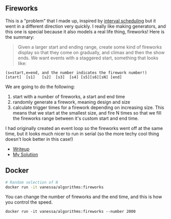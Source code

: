 ## Fireworks
This is a "problem" that I made up, inspired by [interval scheduling](../interval-scheduling)
but it went in a different direction very quickly. I really like making generators, and
this one is special because it also models a real life thing, fireworks! Here is
the summary:

> Given a larger start and ending range, create some kind of fireworks display so that they come on gradually, and climax and then the show ends. We want events with a staggered start, something that looks like: 

```
(s=start,e=end, and the number indicates the firework number!)
[start]  [s1]   [s2]  [s3]  [s4] [s5][s6][sN] [end]
```

We are going to do the following:

 1. start with a number of fireworks, a start and end time
 2. randomly generate a firework, meaning design and size
 3. calculate trigger times for a firework depending on increasing size. This means that we start at the smallest size, and fire N times so that we fill the fireworks range between it's custom start and end time.

I had originally created an event loop so the fireworks went off at the same time, but it looks much nicer to run in serial (so the more techy cool thing doesn't look better in this case!)

 - [Writeup](https://vsoch.github.io/2018/fireworks/)
 - [My Solution](main.py)


## Docker

```bash
# Random selection of N
docker run -it vanessa/algorithms:fireworks
```

You can change the number of fireworks and the end time, and this is how you control
the speed.

```
docker run -it vanessa/algorithms:fireworks --number 2000
```
